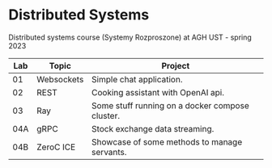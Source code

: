 # Distributed Systems
Distributed systems course (Systemy Rozproszone) at AGH UST - spring 2023


| Lab | Topic      | Project                                         |
|-----|------------|-------------------------------------------------|
| 01  | Websockets | Simple chat application.                        |
| 02  | REST       | Cooking assistant with OpenAI api.              |
| 03  | Ray        | Some stuff running on a docker compose cluster. |
| 04A | gRPC       | Stock exchange data streaming.                  |
| 04B | ZeroC ICE  | Showcase of some methods to manage servants.    |

